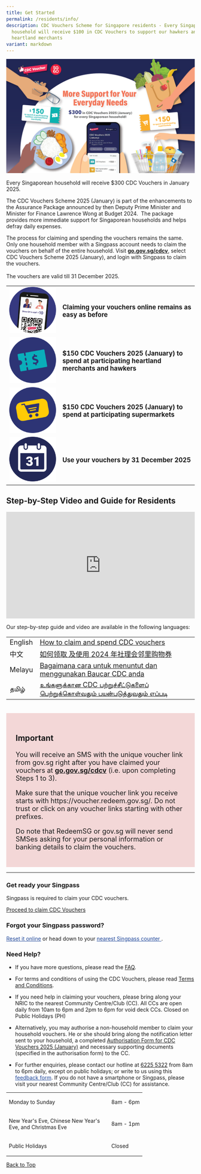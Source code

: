 ```yaml
---
title: Get Started
permalink: /residents/info/
description: CDC Vouchers Scheme for Singapore residents - Every Singaporean
  household will receive $100 in CDC Vouchers to support our hawkers and
  heartland merchants
variant: markdown
---
```

<span id="cdcv_page_top"></span>

![](/images/Main_banner_with_words.png)


Every Singaporean household will receive $300 CDC Vouchers in January 2025. 

The CDC Vouchers Scheme 2025 (January) is part of the enhancements to the Assurance Package announced by then Deputy Prime Minister and Minister for Finance Lawrence Wong at Budget 2024. &nbsp;The package provides more immediate support for Singaporean households and helps defray daily expenses.

The process for claiming and spending the vouchers remains the same. Only one household member with a Singpass account needs to claim the vouchers on behalf of the entire household.  Visit <a href="https://go.gov.sg/cdcv" target="redeemsg"><strong>go.gov.sg/cdcv</strong></a>, select CDC Vouchers Scheme 2025 (January), and login with Singpass to claim the vouchers.  <br>    
The vouchers are valid till 31 December 2025. 

<table border="0" cellspacing="0" cellpadding="0" style="font-size: 120%;">
<tbody>
<tr>
<td style="width:125px !important;"><img src="/images/residents/Icon%201.png" alt="No need to download a mobile app" style="width:125px !important;"></td>
<td style="vertical-align: middle;"><p><strong>Claiming your vouchers online remains as easy as before</strong></p></td>
</tr>
	<tr>
<td><img src="/images/CDCV2023/heartland%20voucher%20icon.png" alt="Claim your digital vouchers easily" style="width:125px !important;"></td>
<td style="vertical-align: middle;"><p><strong>$150 CDC Vouchers 2025 (January) to spend at participating heartland merchants and hawkers</strong></p></td>
</tr>
<tr>
<td><img src="/images/CDCV2023/supermarket%20icon.png" alt="Claim your digital vouchers easily" style="width:125px !important;"></td>
<td style="vertical-align: middle;"><p><strong>$150 CDC Vouchers 2025 (January) to spend at participating supermarkets</strong></p></td>
</tr>
	<tr>
<td><img src="/images/CDCV2023/expiry%20icon.png" alt="Use digital vouchers at participating hawkers and merchants" style="width:125px !important;"></td>
<td style="vertical-align: middle;"><p><strong>Use your vouchers by 31 December 2025</strong></p></td>
</tr>
</tbody>
</table>

## Step-by-Step Video and Guide for Residents


<style>
 .youtubecontainer {
    position: relative;
    width: 100%;
    height: 0;
    padding-bottom: 56.25%;
}
.youtubevideo {
    position: absolute;
    top: 0;
    left: 0;
    width: 100%;
    height: 100%;
}
</style>

<div class="youtubecontainer">
<iframe class="youtubevideo" src="https://www.youtube.com/embed/JubHIafIFw8?si=fw0pK2y8sOpSU--E" title="YouTube video player" frameborder="0" allow="accelerometer; autoplay; clipboard-write; encrypted-media; gyroscope; picture-in-picture" allowfullscreen=""></iframe>
	</div>

Our step-by-step guide and video are available in the following languages:

<table border="0" cellspacing="0" cellpadding="0" style="font-size: 130%;">
<tbody>
<tr>
<td> English </td><td> <a href="/residents/how-to-claim-cdc-vouchers">How to claim and spend CDC vouchers</a></td>
</tr>
<tr>
<td> 中文 </td><td> <a href="/residents/how-to-claim-cdc-vouchers-chinese">如何领取 及使用 2024 年社理会邻里购物券</a></td>
</tr>
<tr>
<td> Melayu </td><td> <a href="/residents/how-to-claim-cdc-vouchers-malay">Bagaimana cara untuk menuntut dan menggunakan Baucar CDC anda</a></td>
</tr>
<tr>
<td>தமிழ் </td><td> <a href="/residents/how-to-claim-cdc-vouchers-tamil">உங்களுக்கான CDC பற்றுச்சீட்டுகளைப் பெற்றுக்கொள்வதும் பயன்படுத்துவதும் எப்படி</a></td>
</tr></tbody>
</table>

<br>
<div style="font-size:18px; background-color:#f3d7d7; padding:25px;text-align:left;">
<h3><strong>Important</strong></h3>
<p>You will receive an SMS with the unique voucher link from gov.sg right after you have claimed your vouchers at <a href="https://go.gov.sg/cdcv" target="redeemsg"><strong>go.gov.sg/cdcv</strong></a> (i.e. upon completing Steps 1 to 3). </p>
<p>Make sure that the unique voucher link you receive starts with https://voucher.redeem.gov.sg/. Do not trust or click on any voucher links starting with other prefixes.</p>

<p>Do note that RedeemSG or gov.sg will never send SMSes asking for your personal information or banking details to claim the vouchers.</p>
</div>

________

### Get ready your Singpass
<p>Singpass is required to claim your CDC vouchers.</p>
<p style="text-align: left;">
<a href="https://go.gov.sg/cdcv" class="bp-button is-secondary is-uppercase search-button" target="_blank">Proceed to claim CDC Vouchers</a>
</p>

### Forgot your Singpass password?
<p><a href="https://www.singpass.gov.sg/home/ui/login" style="color:#22499B" target="_blank">Reset it online</a> or head down to your <a href="https://www.singpass.gov.sg/home/ui/counter-locations" style="color:#22499B" target="_blank">nearest Singpass counter </a>.</p> 
 

### Need Help?
* If you have more questions, please read the [FAQ](/residents/faq).

* For terms and conditions of using the CDC Vouchers, please read [Terms and Conditions](/about/terms-and-conditions).

* If you need help in claiming your vouchers, please bring along your NRIC to the nearest Community Centre/Club (CC). All CCs are open daily from 10am to 6pm and 2pm to 6pm for void deck CCs.  Closed on Public Holidays (PH) 

* Alternatively, you may authorise a non-household member to claim your household vouchers. He or she should bring along the notification letter sent to your household, a completed [Authorisation Form for CDC Vouchers 2025 (January)](/files/Voucher_Claim_Authorisation_Letter_2025.pdf) and necessary supporting documents (specified in the authorisation form) to the CC.
*  For further enquiries, please contact our hotline at <a href="tel:6225 5322">6225 5322</a> from 8am to 6pm daily, except on public holidays; or write to us using this <a href="https://www.pa.gov.sg/feedback" style="color:#22499B" target="_blank"> feedback form</a>.
If you do not have a smartphone or Singpass, please visit your nearest Community Centre/Club (CC) for assistance. 

<table border="0" cellspacing="0" cellpadding="0">
<tbody>
<tr>
	<td><p style="width:260px !important;">Monday to Sunday</p></td>
	<td><p>8am - 6pm</p></td>
</tr>
	<tr><td><p style="width:260px !important;">New Year's Eve, Chinese New Year's Eve, and Christmas Eve</p></td>
	<td><p>8am - 1pm</p></td>
	</tr><tr>
	<td><p style="width:260px !important;">Public Holidays</p></td>
	<td><p>Closed</p></td>
</tr>
</tbody>
</table>

[Back to Top](#cdcv_page_top)